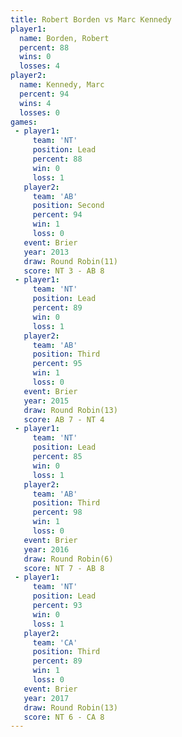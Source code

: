 ```yaml
---
title: Robert Borden vs Marc Kennedy
player1:              
  name: Borden, Robert
  percent: 88         
  wins: 0             
  losses: 4           
player2:              
  name: Kennedy, Marc 
  percent: 94         
  wins: 4             
  losses: 0           
games:
 - player1:        
     team: 'NT'    
     position: Lead
     percent: 88   
     win: 0        
     loss: 1       
   player2:          
     team: 'AB'      
     position: Second
     percent: 94     
     win: 1          
     loss: 0         
   event: Brier         
   year: 2013           
   draw: Round Robin(11)
   score: NT 3 - AB 8   
 - player1:        
     team: 'NT'    
     position: Lead
     percent: 89   
     win: 0        
     loss: 1       
   player2:         
     team: 'AB'     
     position: Third
     percent: 95    
     win: 1         
     loss: 0        
   event: Brier         
   year: 2015           
   draw: Round Robin(13)
   score: AB 7 - NT 4   
 - player1:        
     team: 'NT'    
     position: Lead
     percent: 85   
     win: 0        
     loss: 1       
   player2:         
     team: 'AB'     
     position: Third
     percent: 98    
     win: 1         
     loss: 0        
   event: Brier        
   year: 2016          
   draw: Round Robin(6)
   score: NT 7 - AB 8  
 - player1:        
     team: 'NT'    
     position: Lead
     percent: 93   
     win: 0        
     loss: 1       
   player2:         
     team: 'CA'     
     position: Third
     percent: 89    
     win: 1         
     loss: 0        
   event: Brier         
   year: 2017           
   draw: Round Robin(13)
   score: NT 6 - CA 8   
---
```

